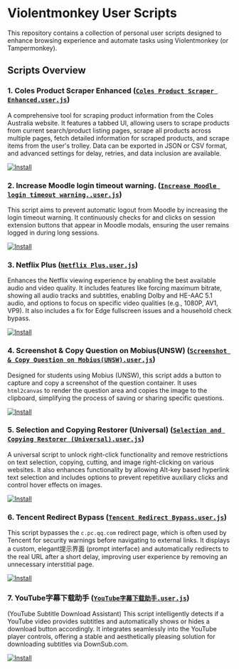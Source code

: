# Violentmonkey User Scripts

This repository contains a collection of personal user scripts designed to enhance browsing experience and automate tasks using Violentmonkey (or Tampermonkey).

## Scripts Overview

### 1. Coles Product Scraper Enhanced ([`Coles Product Scraper Enhanced.user.js`](violentmonkey/Coles%20Product%20Scraper%20Enhanced.user.js))
A comprehensive tool for scraping product information from the Coles Australia website. It features a tabbed UI, allowing users to scrape products from current search/product listing pages, scrape all products across multiple pages, fetch detailed information for scraped products, and scrape items from the user's trolley. Data can be exported in JSON or CSV format, and advanced settings for delay, retries, and data inclusion are available.

[![Install](https://img.shields.io/badge/Install-UserScript-blue?style=for-the-badge)](https://cdn.jsdelivr.net/gh/first-storm/browser_scripts@master/violentmonkey/Coles%20Product%20Scraper%20Enhanced.user.js)

### 2. Increase Moodle login timeout warning. ([`Increase Moodle login timeout warning..user.js`](violentmonkey/Increase%20Moodle%20login%20timeout%20warning..user.js))
This script aims to prevent automatic logout from Moodle by increasing the login timeout warning. It continuously checks for and clicks on session extension buttons that appear in Moodle modals, ensuring the user remains logged in during long sessions.

[![Install](https://img.shields.io/badge/Install-UserScript-blue?style=for-the-badge)](https://cdn.jsdelivr.net/gh/first-storm/browser_scripts@master/violentmonkey/Increase%20Moodle%20login%20timeout%20warning..user.js)

### 3. Netflix Plus ([`Netflix Plus.user.js`](violentmonkey/Netflix%20Plus.user.js))
Enhances the Netflix viewing experience by enabling the best available audio and video quality. It includes features like forcing maximum bitrate, showing all audio tracks and subtitles, enabling Dolby and HE-AAC 5.1 audio, and options to focus on specific video qualities (e.g., 1080P, AV1, VP9). It also includes a fix for Edge fullscreen issues and a household check bypass.

[![Install](https://img.shields.io/badge/Install-UserScript-blue?style=for-the-badge)](https://cdn.jsdelivr.net/gh/first-storm/browser_scripts@master/violentmonkey/Netflix%20Plus.user.js)

### 4. Screenshot & Copy Question on Mobius(UNSW) ([`Screenshot & Copy Question on Mobius(UNSW).user.js`](violentmonkey/Screenshot%20&%20Copy%20Question%20on%20Mobius(UNSW).user.js))
Designed for students using Mobius (UNSW), this script adds a button to capture and copy a screenshot of the question container. It uses `html2canvas` to render the question area and copies the image to the clipboard, simplifying the process of saving or sharing specific questions.

[![Install](https://img.shields.io/badge/Install-UserScript-blue?style=for-the-badge)](https://cdn.jsdelivr.net/gh/first-storm/browser_scripts@master/violentmonkey/Screenshot%20%26%20Copy%20Question%20on%20Mobius(UNSW).user.js)

### 5. Selection and Copying Restorer (Universal) ([`Selection and Copying Restorer (Universal).user.js`](violentmonkey/Selection%20and%20Copying%20Restorer%20(Universal).user.js))
A universal script to unlock right-click functionality and remove restrictions on text selection, copying, cutting, and image right-clicking on various websites. It also enhances functionality by allowing Alt-key based hyperlink text selection and includes options to prevent repetitive auxiliary clicks and control hover effects on images.

[![Install](https://img.shields.io/badge/Install-UserScript-blue?style=for-the-badge)](https://cdn.jsdelivr.net/gh/first-storm/browser_scripts@master/violentmonkey/Selection%20and%20Copying%20Restorer%20(Universal).user.js)

### 6. Tencent Redirect Bypass ([`Tencent Redirect Bypass.user.js`](violentmonkey/Tencent%20Redirect%20Bypass.user.js))
This script bypasses the `c.pc.qq.com` redirect page, which is often used by Tencent for security warnings before navigating to external links. It displays a custom, elegant提示界面 (prompt interface) and automatically redirects to the real URL after a short delay, improving user experience by removing an unnecessary interstitial page.

[![Install](https://img.shields.io/badge/Install-UserScript-blue?style=for-the-badge)](https://cdn.jsdelivr.net/gh/first-storm/browser_scripts@master/violentmonkey/Tencent%20Redirect%20Bypass.user.js)

### 7. YouTube字幕下载助手 ([`YouTube字幕下载助手.user.js`](violentmonkey/YouTube字幕下载助手.user.js))
(YouTube Subtitle Download Assistant) This script intelligently detects if a YouTube video provides subtitles and automatically shows or hides a download button accordingly. It integrates seamlessly into the YouTube player controls, offering a stable and aesthetically pleasing solution for downloading subtitles via DownSub.com.

[![Install](https://img.shields.io/badge/Install-UserScript-blue?style=for-the-badge)](https://cdn.jsdelivr.net/gh/first-storm/browser_scripts@master/violentmonkey/YouTube字幕下载助手.user.js)
